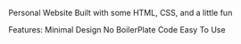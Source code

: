 Personal Website Built with some HTML, CSS, and a little fun

Features:
  Minimal Design
  No BoilerPlate Code
  Easy To Use
